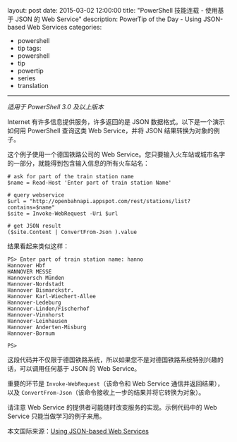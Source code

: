 layout: post
date: 2015-03-02 12:00:00
title: "PowerShell 技能连载 - 使用基于 JSON 的 Web Service"
description: PowerTip of the Day - Using JSON-based Web Services
categories:
- powershell
- tip
tags:
- powershell
- tip
- powertip
- series
- translation
---
_适用于 PowerShell 3.0 及以上版本_

Internet 有许多信息提供服务，许多返回的是 JSON 数据格式。以下是一个演示如何用 PowerShell 查询这类 Web Service，并将 JSON 结果转换为对象的例子。

这个例子使用一个德国铁路公司的 Web Service。您只要输入火车站或城市名字的一部分，就能得到包含输入信息的所有火车站名：

    # ask for part of the train station name
    $name = Read-Host 'Enter part of train station Name'
    
    # query webservice
    $url = "http://openbahnapi.appspot.com/rest/stations/list?contains=$name"
    $site = Invoke-WebRequest -Uri $url
    
    # get JSON result
    ($site.Content | ConvertFrom-Json ).value

结果看起来类似这样：

    PS> Enter part of train station name: hanno
    Hannover Hbf
    HANNOVER MESSE
    Hannoversch Münden
    Hannover-Nordstadt
    Hannover Bismarckstr.
    Hannover Karl-Wiechert-Allee
    Hannover-Ledeburg
    Hannover-Linden/Fischerhof
    Hannover-Vinnhorst
    Hannover-Leinhausen
    Hannover Anderten-Misburg
    Hannover-Bornum
    
    PS>  

这段代码并不仅限于德国铁路系统，所以如果您不是对德国铁路系统特别兴趣的话，可以调用任何基于 JSON 的 Web Service。

重要的环节是 `Invoke-WebRequest`（该命令和 Web Service 通信并返回结果），以及 `ConvertFrom-Json`（该命令接收上一步的结果并将它转换为对象）。

请注意 Web Service 的提供者可能随时改变服务的实现。示例代码中的 Web Service 只能当做学习的例子来用。

<!--more-->
本文国际来源：[Using JSON-based Web Services](http://community.idera.com/powershell/powertips/b/tips/posts/using-json-based-web-services)
